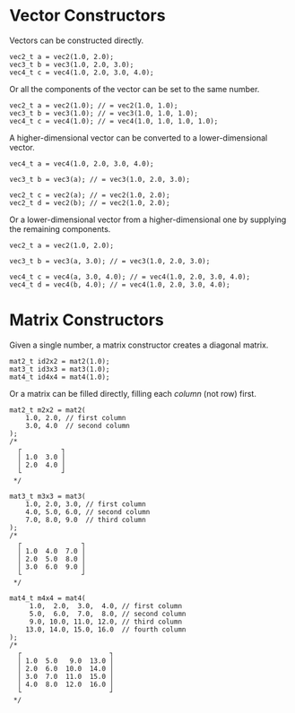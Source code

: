 # Vector Constructors

Vectors can be constructed directly.

```{.c}
vec2_t a = vec2(1.0, 2.0);
vec3_t b = vec3(1.0, 2.0, 3.0);
vec4_t c = vec4(1.0, 2.0, 3.0, 4.0);
```

Or all the components of the vector can be set to the same number.

```{.c}
vec2_t a = vec2(1.0); // = vec2(1.0, 1.0);
vec3_t b = vec3(1.0); // = vec3(1.0, 1.0, 1.0);
vec4_t c = vec4(1.0); // = vec4(1.0, 1.0, 1.0, 1.0);
```

A higher-dimensional vector can be converted to a lower-dimensional vector.


```{.c}
vec4_t a = vec4(1.0, 2.0, 3.0, 4.0);

vec3_t b = vec3(a); // = vec3(1.0, 2.0, 3.0);

vec2_t c = vec2(a); // = vec2(1.0, 2.0);
vec2_t d = vec2(b); // = vec2(1.0, 2.0);
```

Or a lower-dimensional vector from a higher-dimensional one by supplying the remaining components.

```{.c}
vec2_t a = vec2(1.0, 2.0);

vec3_t b = vec3(a, 3.0); // = vec3(1.0, 2.0, 3.0);

vec4_t c = vec4(a, 3.0, 4.0); // = vec4(1.0, 2.0, 3.0, 4.0);
vec4_t d = vec4(b, 4.0); // = vec4(1.0, 2.0, 3.0, 4.0);
```

# Matrix Constructors

Given a single number, a matrix constructor creates a diagonal matrix.

```{.c}
mat2_t id2x2 = mat2(1.0);
mat3_t id3x3 = mat3(1.0);
mat4_t id4x4 = mat4(1.0);
```

Or a matrix can be filled directly, filling each *column* (not row) first.

```{.c}
mat2_t m2x2 = mat2(
    1.0, 2.0, // first column
    3.0, 4.0  // second column
);
/*
  ┌          ┐
  │ 1.0  3.0 │
  │ 2.0  4.0 │
  └          ┘
 */

mat3_t m3x3 = mat3(
    1.0, 2.0, 3.0, // first column
    4.0, 5.0, 6.0, // second column
    7.0, 8.0, 9.0  // third column
);
/*
  ┌               ┐
  │ 1.0  4.0  7.0 │
  │ 2.0  5.0  8.0 │
  │ 3.0  6.0  9.0 │
  └               ┘
 */
 
mat4_t m4x4 = mat4(
     1.0,  2.0,  3.0,  4.0, // first column
     5.0,  6.0,  7.0,  8.0, // second column
     9.0, 10.0, 11.0, 12.0, // third column
    13.0, 14.0, 15.0, 16.0  // fourth column
);
/*
  ┌                      ┐
  │ 1.0  5.0   9.0  13.0 │
  │ 2.0  6.0  10.0  14.0 │
  │ 3.0  7.0  11.0  15.0 │
  │ 4.0  8.0  12.0  16.0 │
  └                      ┘
 */
```
